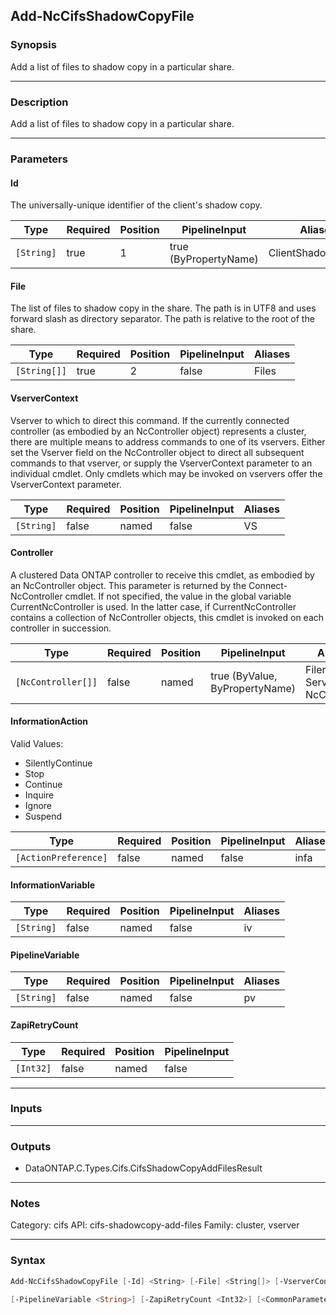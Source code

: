 Add-NcCifsShadowCopyFile
------------------------

### Synopsis
Add a list of files to shadow copy in a particular share.

---

### Description

Add a list of files to shadow copy in a particular share.

---

### Parameters
#### **Id**
The universally-unique identifier of the client's shadow copy.

|Type      |Required|Position|PipelineInput        |Aliases           |
|----------|--------|--------|---------------------|------------------|
|`[String]`|true    |1       |true (ByPropertyName)|ClientShadowCopyId|

#### **File**
The list of files to shadow copy in the share. The path is in UTF8 and uses forward slash as directory separator. The path is relative to the root of the share.

|Type        |Required|Position|PipelineInput|Aliases|
|------------|--------|--------|-------------|-------|
|`[String[]]`|true    |2       |false        |Files  |

#### **VserverContext**
Vserver to which to direct this command.  If the currently connected controller (as embodied by an NcController object) represents a cluster, there are multiple means to address commands to one of its vservers.  Either set the Vserver field on the NcController object to direct all subsequent commands to that vserver, or supply the VserverContext parameter to an individual cmdlet.  Only cmdlets which may be invoked on vservers offer the VserverContext parameter.

|Type      |Required|Position|PipelineInput|Aliases|
|----------|--------|--------|-------------|-------|
|`[String]`|false   |named   |false        |VS     |

#### **Controller**
A clustered Data ONTAP controller to receive this cmdlet, as embodied by an NcController object.  This parameter is returned by the Connect-NcController cmdlet.  If not specified, the value in the global variable CurrentNcController is used.  In the latter case, if CurrentNcController contains a collection of NcController objects, this cmdlet is invoked on each controller in succession.

|Type              |Required|Position|PipelineInput                 |Aliases                          |
|------------------|--------|--------|------------------------------|---------------------------------|
|`[NcController[]]`|false   |named   |true (ByValue, ByPropertyName)|Filer<br/>Server<br/>NcController|

#### **InformationAction**

Valid Values:

* SilentlyContinue
* Stop
* Continue
* Inquire
* Ignore
* Suspend

|Type                |Required|Position|PipelineInput|Aliases|
|--------------------|--------|--------|-------------|-------|
|`[ActionPreference]`|false   |named   |false        |infa   |

#### **InformationVariable**

|Type      |Required|Position|PipelineInput|Aliases|
|----------|--------|--------|-------------|-------|
|`[String]`|false   |named   |false        |iv     |

#### **PipelineVariable**

|Type      |Required|Position|PipelineInput|Aliases|
|----------|--------|--------|-------------|-------|
|`[String]`|false   |named   |false        |pv     |

#### **ZapiRetryCount**

|Type     |Required|Position|PipelineInput|
|---------|--------|--------|-------------|
|`[Int32]`|false   |named   |false        |

---

### Inputs

---

### Outputs
* DataONTAP.C.Types.Cifs.CifsShadowCopyAddFilesResult

---

### Notes
Category: cifs
API: cifs-shadowcopy-add-files
Family: cluster, vserver

---

### Syntax
```PowerShell
Add-NcCifsShadowCopyFile [-Id] <String> [-File] <String[]> [-VserverContext <String>] [-Controller <NcController[]>] [-InformationAction <ActionPreference>] [-InformationVariable <String>] 
```
```PowerShell
[-PipelineVariable <String>] [-ZapiRetryCount <Int32>] [<CommonParameters>]
```
